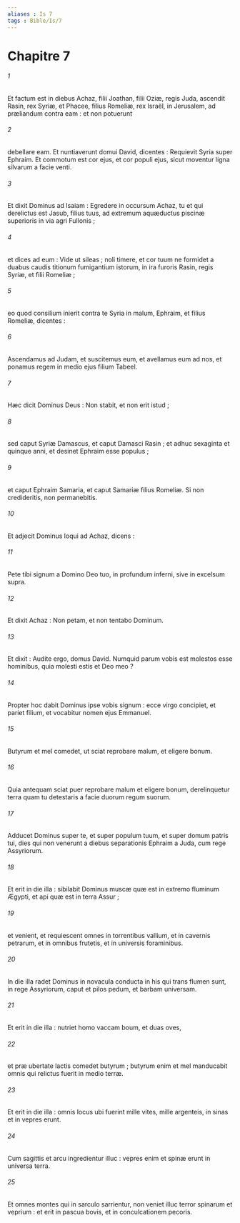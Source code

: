 ```yaml
---
aliases : Is 7
tags : Bible/Is/7
---
```


# Chapitre 7

###### 1
Et factum est in diebus Achaz, filii Joathan, filii Oziæ, regis Juda, ascendit Rasin, rex Syriæ, et Phacee, filius Romeliæ, rex Israël, in Jerusalem, ad præliandum contra eam : et non potuerunt
###### 2
debellare eam. Et nuntiaverunt domui David, dicentes : Requievit Syria super Ephraim. Et commotum est cor ejus, et cor populi ejus, sicut moventur ligna silvarum a facie venti.
###### 3
Et dixit Dominus ad Isaiam : Egredere in occursum Achaz, tu et qui derelictus est Jasub, filius tuus, ad extremum aquæductus piscinæ superioris in via agri Fullonis ;
###### 4
et dices ad eum : Vide ut sileas ; noli timere, et cor tuum ne formidet a duabus caudis titionum fumigantium istorum, in ira furoris Rasin, regis Syriæ, et filii Romeliæ ;
###### 5
eo quod consilium inierit contra te Syria in malum, Ephraim, et filius Romeliæ, dicentes :
###### 6
Ascendamus ad Judam, et suscitemus eum, et avellamus eum ad nos, et ponamus regem in medio ejus filium Tabeel.
###### 7
Hæc dicit Dominus Deus : Non stabit, et non erit istud ;
###### 8
sed caput Syriæ Damascus, et caput Damasci Rasin ; et adhuc sexaginta et quinque anni, et desinet Ephraim esse populus ;
###### 9
et caput Ephraim Samaria, et caput Samariæ filius Romeliæ. Si non credideritis, non permanebitis.
###### 10
Et adjecit Dominus loqui ad Achaz, dicens :
###### 11
Pete tibi signum a Domino Deo tuo, in profundum inferni, sive in excelsum supra.
###### 12
Et dixit Achaz : Non petam, et non tentabo Dominum.
###### 13
Et dixit : Audite ergo, domus David. Numquid parum vobis est molestos esse hominibus, quia molesti estis et Deo meo ?
###### 14
Propter hoc dabit Dominus ipse vobis signum : ecce virgo concipiet, et pariet filium, et vocabitur nomen ejus Emmanuel.
###### 15
Butyrum et mel comedet, ut sciat reprobare malum, et eligere bonum.
###### 16
Quia antequam sciat puer reprobare malum et eligere bonum, derelinquetur terra quam tu detestaris a facie duorum regum suorum.
###### 17
Adducet Dominus super te, et super populum tuum, et super domum patris tui, dies qui non venerunt a diebus separationis Ephraim a Juda, cum rege Assyriorum.
###### 18
Et erit in die illa : sibilabit Dominus muscæ quæ est in extremo fluminum Ægypti, et api quæ est in terra Assur ;
###### 19
et venient, et requiescent omnes in torrentibus vallium, et in cavernis petrarum, et in omnibus frutetis, et in universis foraminibus.
###### 20
In die illa radet Dominus in novacula conducta in his qui trans flumen sunt, in rege Assyriorum, caput et pilos pedum, et barbam universam.
###### 21
Et erit in die illa : nutriet homo vaccam boum, et duas oves,
###### 22
et præ ubertate lactis comedet butyrum ; butyrum enim et mel manducabit omnis qui relictus fuerit in medio terræ.
###### 23
Et erit in die illa : omnis locus ubi fuerint mille vites, mille argenteis, in sinas et in vepres erunt.
###### 24
Cum sagittis et arcu ingredientur illuc : vepres enim et spinæ erunt in universa terra.
###### 25
Et omnes montes qui in sarculo sarrientur, non veniet illuc terror spinarum et veprium : et erit in pascua bovis, et in conculcationem pecoris.
